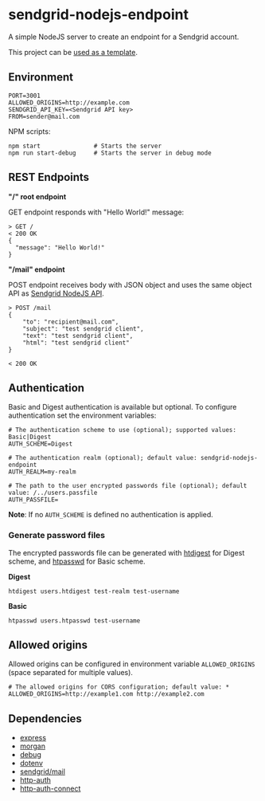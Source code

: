 # sendgrid-nodejs-endpoint
A simple NodeJS server to create an endpoint for a Sendgrid account.

This project can be [used as a template](https://github.com/nunofaria11/sendgrid-nodejs-endpoint/generate).

## Environment

```
PORT=3001
ALLOWED_ORIGINS=http://example.com
SENDGRID_API_KEY=<Sendgrid API key>
FROM=sender@mail.com
```

NPM scripts:
```
npm start               # Starts the server
npm run start-debug     # Starts the server in debug mode
```

## REST Endpoints

**"/" root endpoint**

GET endpoint responds with "Hello World!" message:

```
> GET /
< 200 OK
{
  "message": "Hello World!"
}
```

**"/mail" endpoint**

POST endpoint receives body with JSON object and uses the same object API as [Sendgrid NodeJS API](https://github.com/sendgrid/sendgrid-nodejs/tree/main/packages/mail).
```
> POST /mail
{
    "to": "recipient@mail.com",
    "subject": "test sendgrid client",
    "text": "test sendgrid client",
    "html": "test sendgrid client"
}

< 200 OK
```

## Authentication
Basic and Digest authentication is available but optional. To configure authentication set the environment variables:

```
# The authentication scheme to use (optional); supported values: Basic|Digest
AUTH_SCHEME=Digest

# The authentication realm (optional); default value: sendgrid-nodejs-endpoint
AUTH_REALM=my-realm

# The path to the user encrypted passwords file (optional); default value: /../users.passfile
AUTH_PASSFILE=
```

**Note**: If no `AUTH_SCHEME` is defined no authentication is applied.

### Generate password files

The encrypted passwords file can be generated with [htdigest](https://github.com/http-auth/htdigest) for Digest scheme, and [htpasswd](https://github.com/http-auth/htpasswd) for Basic scheme.

**Digest**
```
htdigest users.htdigest test-realm test-username
```

**Basic**
```
htpasswd users.htpasswd test-username
```

## Allowed origins
Allowed origins can be configured in environment variable `ALLOWED_ORIGINS` (space separated for multiple values).

```
# The allowed origins for CORS configuration; default value: *
ALLOWED_ORIGINS=http://example1.com http://example2.com
```

## Dependencies
- [express](http://expressjs.com)
- [morgan](https://github.com/expressjs/morgan)
- [debug](https://github.com/visionmedia/debug)
- [dotenv](https://github.com/motdotla/dotenv)
- [sendgrid/mail](https://github.com/sendgrid/sendgrid-nodejs/tree/main/packages/mail)
- [http-auth](https://github.com/http-auth/http-auth)
- [http-auth-connect](https://github.com/http-auth/http-auth-connect)
